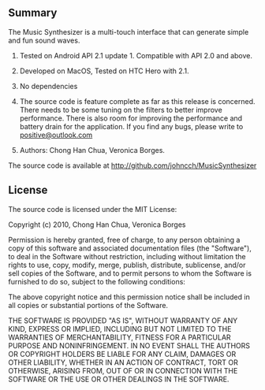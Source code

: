 ## Summary

The Music Synthesizer is a multi-touch interface that can generate simple and fun sound waves. 

1. Tested on Android API 2.1 update 1. Compatible with API 2.0 and above.

2. Developed on MacOS, Tested on HTC Hero with 2.1.

3. No dependencies

4. The source code is feature complete as far as this release is concerned. There needs to be some tuning on
the filters to better improve performance. There is also room for improving the performance and battery drain
for the application. If you find any bugs, please write to positive@outlook.com

5. Authors: Chong Han Chua, Veronica Borges.

The source code is available at http://github.com/johncch/MusicSynthesizer

## License

The source code is licensed under the MIT License:

Copyright (c) 2010, Chong Han Chua, Veronica Borges

Permission is hereby granted, free of charge, to any person obtaining a copy of this software and associated documentation files (the "Software"), to deal in the Software without restriction, including without limitation the rights to use, copy, modify, merge, publish, distribute, sublicense, and/or sell copies of the Software, and to permit persons to whom the Software is furnished to do so, subject to the following conditions:

The above copyright notice and this permission notice shall be included in all copies or substantial portions of the Software.

THE SOFTWARE IS PROVIDED "AS IS", WITHOUT WARRANTY OF ANY KIND, EXPRESS OR IMPLIED, INCLUDING BUT NOT LIMITED TO THE WARRANTIES OF MERCHANTABILITY, FITNESS FOR A PARTICULAR PURPOSE AND NONINFRINGEMENT. IN NO EVENT SHALL THE AUTHORS OR COPYRIGHT HOLDERS BE LIABLE FOR ANY CLAIM, DAMAGES OR OTHER LIABILITY, WHETHER IN AN ACTION OF CONTRACT, TORT OR OTHERWISE, ARISING FROM, OUT OF OR IN CONNECTION WITH THE SOFTWARE OR THE USE OR OTHER DEALINGS IN THE SOFTWARE.
